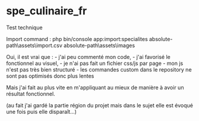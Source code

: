 # spe_culinaire_fr
Test technique

Import command :
php bin/console app:import:specialites absolute-path\assets\import.csv absolute-path\assets\images

Oui, il est vrai que : 
    - j'ai peu commenté mon code,
    - j'ai favorisé le fonctionnel au visuel,
    - je n'ai pas fait un fichier css/js par page
    - mon js n'est pas très bien structuré
    - les commandes custom dans le repository ne sont pas optimisés donc plus lentes
    
Mais j'ai fait au plus vite en m'appliquant au mieux de manière à avoir un résultat fonctionnel.

(au fait j'ai gardé la partie région du projet mais dans le sujet elle est évoqué une fois puis elle disparaît...)
